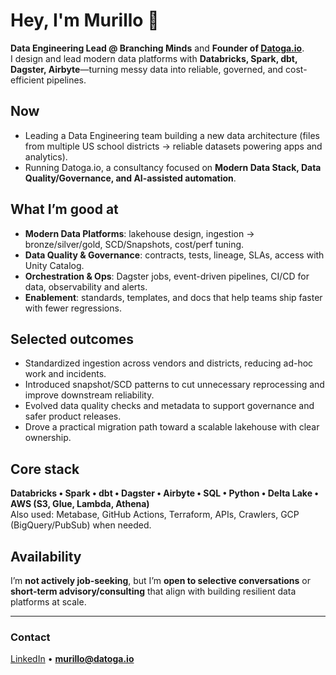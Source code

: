 # Hey, I'm Murillo 👋

**Data Engineering Lead @ Branching Minds** and **Founder of [Datoga.io](https://datoga.io)**.  
I design and lead modern data platforms with **Databricks, Spark, dbt, Dagster, Airbyte**—turning messy data into reliable, governed, and cost-efficient pipelines.

## Now
- Leading a Data Engineering team building a new data architecture (files from multiple US school districts → reliable datasets powering apps and analytics).
- Running Datoga.io, a consultancy focused on **Modern Data Stack, Data Quality/Governance, and AI-assisted automation**.

## What I’m good at
- **Modern Data Platforms**: lakehouse design, ingestion → bronze/silver/gold, SCD/Snapshots, cost/perf tuning.
- **Data Quality & Governance**: contracts, tests, lineage, SLAs, access with Unity Catalog.
- **Orchestration & Ops**: Dagster jobs, event-driven pipelines, CI/CD for data, observability and alerts.
- **Enablement**: standards, templates, and docs that help teams ship faster with fewer regressions.

## Selected outcomes
- Standardized ingestion across vendors and districts, reducing ad-hoc work and incidents.
- Introduced snapshot/SCD patterns to cut unnecessary reprocessing and improve downstream reliability.
- Evolved data quality checks and metadata to support governance and safer product releases.
- Drove a practical migration path toward a scalable lakehouse with clear ownership.

## Core stack
**Databricks • Spark • dbt • Dagster • Airbyte • SQL • Python • Delta Lake • AWS (S3, Glue, Lambda, Athena)**  
Also used: Metabase, GitHub Actions, Terraform, APIs, Crawlers, GCP (BigQuery/PubSub) when needed.

## Availability
I’m **not actively job-seeking**, but I’m **open to selective conversations** or **short-term advisory/consulting** that align with building resilient data platforms at scale.

---

### Contact
[LinkedIn](https://www.linkedin.com/in/murillo-rodrigues/) • **murillo@datoga.io**
